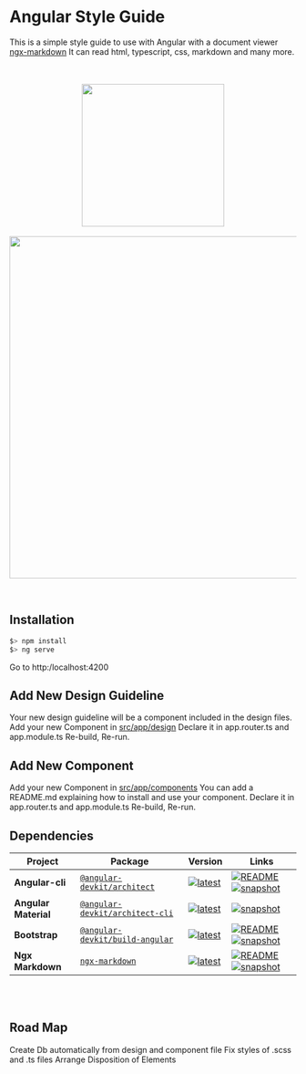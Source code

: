 # Angular Style Guide
This is a simple style guide to use with Angular with a document viewer [ngx-markdown](https://www.npmjs.com/package/ngx-markdown)
It can read html, typescript, css, markdown and many more.
<br/>
<p align="center">
<br/><br/>
<img src="assets/angular_logo.svg" width="250">  
<br/><br/>
<img src="assets/screenshot1.png" width="600">

</p>
<br/>


## Installation
```javascript
$> npm install
$> ng serve
```
Go to http:/localhost:4200

## Add New Design Guideline

Your new design guideline will be a component included in the design files.
Add your new Component in [src/app/design](./src/app/design)
Declare it in app.router.ts and app.module.ts
Re-build, Re-run.

## Add New Component

Add your new Component in [src/app/components](./src/app/components)
You can add a README.md explaining how to install and use your component.
Declare it in app.router.ts and app.module.ts
Re-build, Re-run.


## Dependencies


| Project | Package | Version | Links |
|---|---|---|---|
**Angular-cli** | [`@angular-devkit/architect`](https://npmjs.com/package/@angular-devkit/architect) | [![latest](https://img.shields.io/npm/v/%40angular-devkit%2Farchitect/latest.svg)](https://npmjs.com/package/@angular-devkit/architect) | [![README](https://img.shields.io/badge/README--green.svg)](https://github.com/angular/angular-cli/blob/master/packages/angular_devkit/architect/README.md) [![snapshot](https://img.shields.io/badge/snapshot--blue.svg)](https://github.com/angular/angular-devkit-architect-builds)
**Angular Material** | [`@angular-devkit/architect-cli`](https://npmjs.com/package/@angular-devkit/architect-cli) | [![latest](https://img.shields.io/npm/v/%40angular-devkit%2Farchitect-cli/latest.svg)](https://npmjs.com/package/@angular-devkit/architect-cli) |  [![snapshot](https://img.shields.io/badge/snapshot--blue.svg)](https://github.com/angular/angular-devkit-architect-cli-builds)
**Bootstrap** | [`@angular-devkit/build-angular`](https://npmjs.com/package/@angular-devkit/build-angular) | [![latest](https://img.shields.io/npm/v/%40angular-devkit%2Fbuild-angular/latest.svg)](https://npmjs.com/package/@angular-devkit/build-angular) | [![README](https://img.shields.io/badge/README--green.svg)](https://github.com/angular/angular-cli/blob/master/packages/angular_devkit/build_angular/README.md) [![snapshot](https://img.shields.io/badge/snapshot--blue.svg)](https://github.com/angular/angular-devkit-build-angular-builds)
**Ngx Markdown** | [`ngx-markdown`](https://www.npmjs.com/package/ngx-markdown) | [![latest](https://img.shields.io/npm/v/%40angular-devkit%2Fbuild-angular/latest.svg)](https://npmjs.com/package/@angular-devkit/build-angular) | [![README](https://img.shields.io/badge/README--green.svg)](https://github.com/angular/angular-cli/blob/master/packages/angular_devkit/build_angular/README.md) [![snapshot](https://img.shields.io/badge/snapshot--blue.svg)](https://github.com/angular/angular-devkit-build-angular-builds)
<br/><br/>


## Road Map
Create Db automatically from design and component file
Fix styles of .scss and .ts files
Arrange Disposition of Elements
